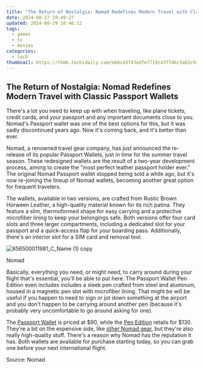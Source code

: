 ```yaml
---
title: "The Return of Nostalgia: Nomad Redefines Modern Travel with Classic Passport Wallets"
date: 2024-08-27 19:49:27
updated: 2024-08-29 10:46:12
tags:
  - games
  - tv
  - movies
categories:
  - tech
thumbnail: https://thmb.techidaily.com/eb6c43743edfe7719c43f746c3a62c94afe56182a98c24ab59e2903c5366daaa.jpg
---
```


## The Return of Nostalgia: Nomad Redefines Modern Travel with Classic Passport Wallets

There's a lot you need to keep up with when traveling, like plane tickets, credit cards, and your passport and any important documents close to you. Nomad's Passport wallet was one of the best options for this, but it was sadly discontinued years ago. Now it's coming back, and it's better than ever.

 Nomad, a renowned travel gear company, has just announced the re-release of its popular Passport Wallets, just in time for the summer travel season. These redesigned wallets are the result of a two-year development process, aiming to create the "most perfect leather passport holder ever." The original Nomad Passport wallet stopped being sold a while ago, but it's now re-joining the lineup of Nomad wallets, becoming another great option for frequent travelers.

 The wallets, available in two versions, are crafted from Rustic Brown Horween Leather, a high-quality material known for its rich patina. They feature a slim, thermoformed shape for easy carrying and a protective microfiber lining to keep your belongings safe. Both versions offer four card slots and three larger compartments, including a dedicated slot for your passport and a quick-access flap for your boarding pass. Additionally, there's an interior slot for a SIM card and removal tool.

![856500011981_C_Name (1) copy](https://static1.howtogeekimages.com/wordpress/wp-content/uploads/2024/06/856500011981_c_name-1-copy.jpg) 

Nomad 

 Basically, everything you need, or might need, to carry around during your flight that's essential, you'll be able to put here. The Passport Wallet Pen Edition even includes includes a sleek pen crafted from steel and aluminum, housed in a magnetic pen slot with microfiber lining. That might be will be useful if you happen to need to sign or jot down something at the airport and you don't happen to be carrying around another pen (because it's probably very uncomfortable to go around asking for one).

 The [Passport Wallet](https://shop-links.co/link/?exclusive=1&publisher_slug=itechdaily19598&url=https%3A%2F%2Fwww.anrdoezrs.net%2Flinks%2F3607085%2Ftype%2Fdlg%2Fsid%2FUUhtgUeUpU2003581%2Fhttps%3A%2F%2Fnomadgoods.com%2Fproducts%2Fpassport-wallet) is priced at $90, while the [Pen Edition](https://shop-links.co/link/?exclusive=1&publisher_slug=itechdaily19598&url=https%3A%2F%2Fwww.anrdoezrs.net%2Flinks%2F3607085%2Ftype%2Fdlg%2Fsid%2FUUhtgUeUpU2003581%2Fhttps%3A%2F%2Fnomadgoods.com%2Fproducts%2Fpassport-wallet-pen-edition) retails for $130\. They're a bit on the expensive side, like [other Nomad gear](https://youtube-videos.techidaily.com/2024-approved-captivate-crowds-mastering-hashtag-use-in-high-traffic-short-videos/), but they're also really high-quality stuff. There's a reason why Nomad has the reputation it has. Both wallets are available for purchase starting today, so you can grab one before your next international flight.

 Source: Nomad

<ins class="adsbygoogle"
     style="display:block"
     data-ad-format="autorelaxed"
     data-ad-client="ca-pub-7571918770474297"
     data-ad-slot="1223367746"></ins>



<ins class="adsbygoogle"
     style="display:block"
     data-ad-client="ca-pub-7571918770474297"
     data-ad-slot="8358498916"
     data-ad-format="auto"
     data-full-width-responsive="true"></ins>
